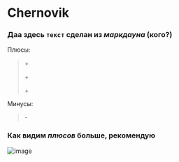 # Chernovik
### **Даа** здесь `текст` сделан из ***маркдауна*** (кого?)

Плюсы:
> \+
>
> \+
>
> \+

Минусы:
> \-



### Как видим *плюсов* больше, рекомендую

![image](https://user-images.githubusercontent.com/73586312/145390322-11a67452-b0c2-4aef-bf64-42e377d75031.png)
